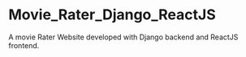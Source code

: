 # Movie_Rater_Django_ReactJS
A movie Rater Website developed with Django backend and ReactJS frontend.
